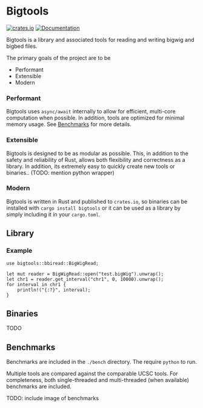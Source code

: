 # Bigtools

[![crates.io](https://img.shields.io/crates/v/bigtools.svg)](https://crates.io/crates/bigtools)
[![Documentation](https://docs.rs/bigtools/badge.svg)](https://docs.rs/bigtools)

Bigtools is a library and associated tools for reading and writing bigwig and bigbed files.

The primary goals of the project are to be
- Performant
- Extensible
- Modern

### Performant

Bigtools uses `async/await` internally to allow for efficient, multi-core computation when possible. In addition, tools are optimized for minimal memory usage. See [Benchmarks] for more details.

### Extensible

Bigtools is designed to be as modular as possible. This, in addition to the safety and reliability of Rust, allows both flexibility and correctness as a library. In addition, its extremely easy to quickly create new tools or binaries.. (TODO: mention python wrapper)

### Modern

Bigtools is written in Rust and published to `crates.io`, so binaries can be installed with `cargo install bigtools` or it can be used as a library by simply including it in your `cargo.toml`.

## Library

### Example

```rust,norun
use bigtools::bbiread::BigWigRead;

let mut reader = BigWigRead::open("test.bigWig").unwrap();
let chr1 = reader.get_interval("chr1", 0, 10000).unwrap();
for interval in chr1 {
    println!("{:?}", interval);
}
```

## Binaries

TODO

## Benchmarks
[Benchmarks]: #Benchmarks

Benchmarks are included in the `./bench` directory. The require `python` to run.

Multiple tools are compared against the comparable UCSC tools. For completeness, both single-threaded and multi-threaded (when available) benchmarks are included.

TODO: include image of benchmarks
